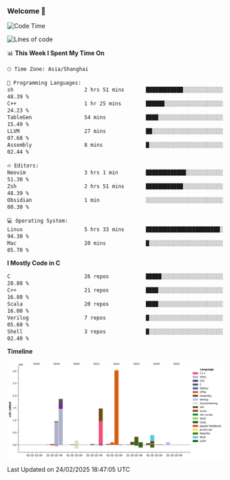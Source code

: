 ### Welcome 👋

<!--START_SECTION:waka-->
![Code Time](http://img.shields.io/badge/Code%20Time-1%2C832%20hrs%207%20mins-blue)

![Lines of code](https://img.shields.io/badge/From%20Hello%20World%20I%27ve%20Written-8.8%20million%20lines%20of%20code-blue)

📊 **This Week I Spent My Time On** 

```text
🕑︎ Time Zone: Asia/Shanghai

💬 Programming Languages: 
sh                       2 hrs 51 mins       ████████████░░░░░░░░░░░░░   48.39 % 
C++                      1 hr 25 mins        ██████░░░░░░░░░░░░░░░░░░░   24.23 % 
TableGen                 54 mins             ████░░░░░░░░░░░░░░░░░░░░░   15.49 % 
LLVM                     27 mins             ██░░░░░░░░░░░░░░░░░░░░░░░   07.68 % 
Assembly                 8 mins              █░░░░░░░░░░░░░░░░░░░░░░░░   02.44 % 

🔥 Editors: 
Neovim                   3 hrs 1 min         █████████████░░░░░░░░░░░░   51.30 % 
Zsh                      2 hrs 51 mins       ████████████░░░░░░░░░░░░░   48.39 % 
Obsidian                 1 min               ░░░░░░░░░░░░░░░░░░░░░░░░░   00.30 % 

💻 Operating System: 
Linux                    5 hrs 33 mins       ████████████████████████░   94.30 % 
Mac                      20 mins             █░░░░░░░░░░░░░░░░░░░░░░░░   05.70 % 
```

**I Mostly Code in C** 

```text
C                        26 repos            █████░░░░░░░░░░░░░░░░░░░░   20.80 % 
C++                      21 repos            ████░░░░░░░░░░░░░░░░░░░░░   16.80 % 
Scala                    20 repos            ████░░░░░░░░░░░░░░░░░░░░░   16.00 % 
Verilog                  7 repos             █░░░░░░░░░░░░░░░░░░░░░░░░   05.60 % 
Shell                    3 repos             █░░░░░░░░░░░░░░░░░░░░░░░░   02.40 % 
```



**Timeline**

![Lines of Code chart](https://raw.githubusercontent.com/Bohan-hu/Bohan-hu/master/assets/bar_graph.png)


 Last Updated on 24/02/2025 18:47:05 UTC
<!--END_SECTION:waka-->



